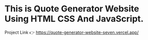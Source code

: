 # This is Quote Generator Website Using HTML CSS And JavaScript.

Project Link 👉 https://quote-generator-website-seven.vercel.app/